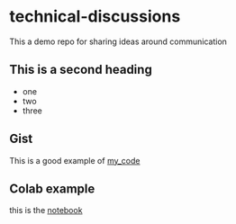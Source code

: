 # technical-discussions
This a demo repo for sharing ideas around communication


## This is a second heading

* one
* two
* three

## Gist

This is a good example of  [my_code](https://gist.github.com/albertoi98/5235d485069696a66efa0ab6110403ed)

## Colab example

this is the [notebook](https://github.com/albertoi98/technical-discussions/blob/main/technical_docs.ipynb)

